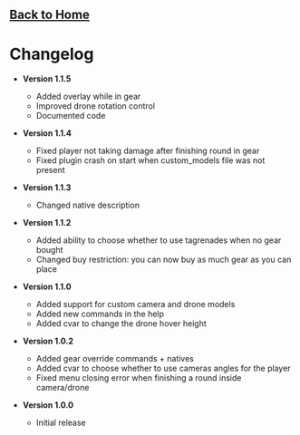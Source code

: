 ## [Back to Home](index.md)


# Changelog

* **Version 1.1.5**
  * Added overlay while in gear
  * Improved drone rotation control
  * Documented code

* **Version 1.1.4**
  * Fixed player not taking damage after finishing round in gear
  * Fixed plugin crash on start when custom_models file was not present

* **Version 1.1.3**
  * Changed native description

* **Version 1.1.2**
  * Added ability to choose whether to use tagrenades when no gear bought
  * Changed buy restriction: you can now buy as much gear as you can place

* **Version 1.1.0**
  * Added support for custom camera and drone models
  * Added new commands in the help
  * Added cvar to change the drone hover height


* **Version 1.0.2**
  * Added gear override commands + natives
  * Added cvar to choose whether to use cameras angles for the player
  * Fixed menu closing error when finishing a round inside camera/drone

* **Version 1.0.0**
  * Initial release

